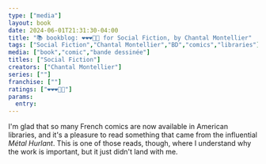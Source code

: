 ```yaml
---
type: ["media"]
layout: book
date: 2024-06-01T21:31:30-04:00
title: "📚 bookblog: ❤️❤️❤️🖤🖤 for Social Fiction, by Chantal Montellier"
tags: ["Social Fiction","Chantal Montellier","BD","comics","libraries"]
media: ["book","comic","bande dessinée"]
titles: ["Social Fiction"]
creators: ["Chantal Montellier"]
series: [""]
franchise: [""]
ratings: ["❤️❤️❤️🖤🖤"]
params:
  entry:
---
```


I'm glad that so many French comics are now available in American libraries, and it's a pleasure to read something that came from the influential *Métal Hurlant*. This is one of those reads, though, where I understand why the work is important, but it just didn't land with me.
